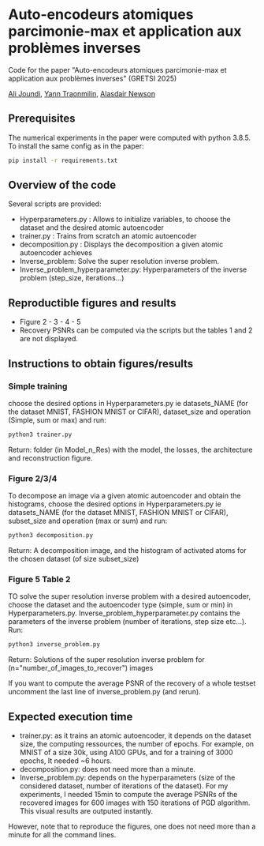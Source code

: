 # Auto-encodeurs atomiques parcimonie-max et application aux problèmes inverses

Code for the paper "Auto-encodeurs atomiques parcimonie-max et application aux problèmes inverses" (GRETSI 2025)


[Ali Joundi](ali.joundi@u-bordeaux.fr), [Yann Traonmilin](https://yanntraonmilin.perso.math.cnrs.fr/), [Alasdair Newson](https://sites.google.com/site/alasdairnewson/home)



## Prerequisites
The numerical experiments in the paper were computed with python 3.8.5. To install the same config as in the paper:
```bash
pip install -r requirements.txt
```



## Overview of the code
Several scripts are provided:
- Hyperparameters.py : Allows to initialize variables, to choose the dataset and the desired atomic autoencoder
- trainer.py : Trains from scratch an atomic autoencoder
- decomposition.py : Displays the decomposition a given atomic autoencoder achieves
- Inverse_problem: Solve the super resolution inverse problem.
- Inverse_problem_hyperparameter.py: Hyperparameters of the inverse problem (step_size, iterations...)


## Reproductible figures and results
- Figure 2 - 3 - 4 - 5
- Recovery PSNRs can be computed via the scripts but the tables 1 and 2 are not displayed.

## Instructions to obtain figures/results

### Simple training
choose the desired options in Hyperparameters.py ie datasets_NAME (for the dataset MNIST, FASHION MNIST or CIFAR), dataset_size and operation (Simple, sum or max) and run:

```bash
python3 trainer.py
```
Return: folder (in Model_n_Res) with the model, the losses, the architecture and reconstruction figure.



### Figure 2/3/4
To decompose an image via a given atomic autoencoder and obtain the histograms, choose the desired options in Hyperparameters.py 
ie datasets_NAME (for the dataset MNIST, FASHION MNIST or CIFAR), subset_size and operation (max or sum) and run:

```bash
python3 decomposition.py
```
Return: A decomposition image, and the histogram of activated atoms for the chosen dataset (of size subset_size)


### Figure 5 Table 2
TO solve the super resolution inverse problem with a desired autoencoder, choose the dataset and the autoencoder type (simple, sum or min) in Hyperparameters.py. Inverse_problem_hyperparameter.py contains the parameters of the inverse problem (number of iterations, step size etc...). Run:

```bash
python3 inverse_problem.py
```
Return: Solutions of the super resolution inverse problem for (n="number_of_images_to_recover") images

If you want to compute the average PSNR of the recovery of a whole testset uncomment the last line of inverse_problem.py (and rerun).


## Expected execution time
- trainer.py: as it trains an atomic autoencoder, it depends on the dataset size, the computing ressources, the number of epochs. For example, on MNIST of a size 30k, using A100 GPUs, and for a training of 3000 epochs, It needed ~6 hours.
- decomposition.py: does not need more than a minute.
- Inverse_problem.py: depends on the hyperparameters (size of the considered dataset, number of iterations of the dataset). For my experiments, I needed 15min to compute the average PSNRs of the recovered images for 600 images with 150 iterations of PGD algorithm. This visual results are outputed instantly.

However, note that to reproduce the figures, one does not need more than a minute for all the command lines.





